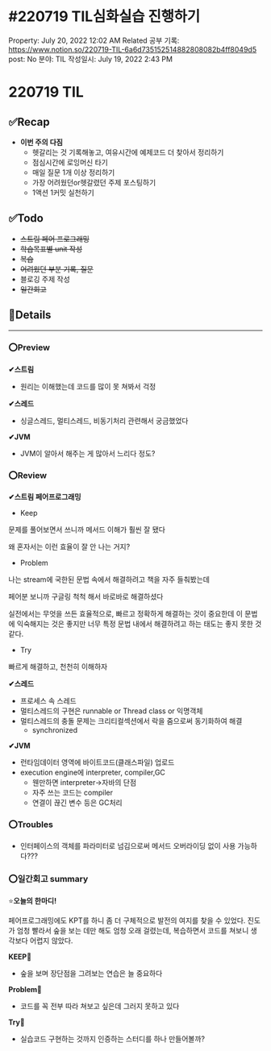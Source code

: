 # #220719 TIL심화실습 진행하기

Property: July 20, 2022 12:02 AM
Related 공부 기록: https://www.notion.so/220719-TIL-6a6d735152514882808082b4ff8049d5
post: No
분야: TIL
작성일시: July 19, 2022 2:43 PM

# 220719 TIL

## ****✅Recap****

- **이번 주의 다짐**
    - 헷갈리는 것 기록해놓고, 여유시간에 예제코드 더 찾아서 정리하기
    - 점심시간에 로잉머신 타기
    - 매일 질문 1개 이상 정리하기
    - 가장 어려웠던or헷갈렸던 주제 포스팅하기
    - 1액션 1커밋 실천하기
    

## ****✅Todo****

- ~~스트림 페어 프로그래밍~~
- ~~학습목표별 unit 작성~~
- ~~복습~~
- ~~어려웠던 부분 기록, 질문~~
- 블로깅 주제 작성
- ~~일간회고~~

## 💌Details

---

### ⭕Preview

**✔스트림**

- 원리는 이해했는데 코드를 많이 못 쳐봐서 걱정

**✔스레드**

- 싱글스레드, 멀티스레드, 비동기처리 관련해서 궁금했었다

**✔JVM**

- JVM이 알아서 해주는 게 많아서 느리다 정도?

### ⭕Review

**✔스트림 페어프로그래밍**

- Keep

문제를 풀어보면서 쓰니까 메서드 이해가 훨씬 잘 됐다

왜 혼자서는 이런 효율이 잘 안 나는 거지?

- Problem

나는 stream에 국한된 문법 속에서 해결하려고 책을 자주 들춰봤는데

페어분 보니까 구글링 척척 해서 바로바로 해결하셨다

실전에서는 무엇을 쓰든 효율적으로, 빠르고 정확하게 해결하는 것이 중요한데 이 문법에 익숙해지는 것은 좋지만 너무 특정 문법 내에서 해결하려고 하는 태도는 좋지 못한 것 같다.

- Try

빠르게 해결하고, 천천히 이해하자

**✔스레드**

- 프로세스 속 스레드
- 멀티스레드의 구현은 runnable or Thread class or 익명객체
- 멀티스레드의 충돌 문제는 크리티컬섹션에서 락을 줌으로써 동기화하여 해결
    - synchronized

**✔JVM**

- 런타임데이터 영역에 바이트코드(클래스파일) 업로드
- execution engine에 interpreter, compiler,GC
    - 웬만하면 interpreter→자바의 단점
    - 자주 쓰는 코드는 compiler
    - 연결이 끊긴 변수 등은 GC처리

### ⭕Troubles

- 인터페이스의 객체를 파라미터로 넘김으로써 메서드 오버라이딩 없이 사용 가능하다???

### ⭕일간회고 summary

⭐**오늘의 한마디!**

페어프로그래밍에도 KPT를 하니 좀 더 구체적으로 발전의 여지를 찾을 수 있었다. 진도가 엄청 빨라서 숲을 보는 데만 해도 엄청 오래 걸렸는데, 복습하면서 코드를 쳐보니 생각보다 어렵지 않았다.

**KEEP🚩**

- 숲을 보며 장단점을 그려보는 연습은 늘 중요하다

**Problem🚨**

- 코드를 꼭 전부 따라 쳐보고 싶은데 그러지 못하고 있다

**Try🌱**

- 실습코드 구현하는 것까지 인증하는 스터디를 하나 만들어볼까?